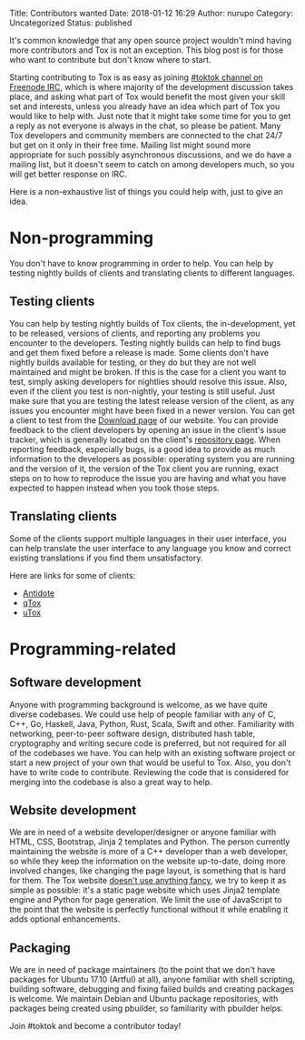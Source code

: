 Title: Contributors wanted
Date: 2018-01-12 16:29
Author: nurupo
Category: Uncategorized
Status: published

It's common knowledge that any open source project wouldn't mind having
more contributors and Tox is not an exception. This blog post is for
those who want to contribute but don't know where to start.

Starting contributing to Tox is as easy as joining [\#toktok channel on
Freenode IRC](https://wiki.tox.chat/users/community#irc), which is where
majority of the development discussion takes place, and asking what part
of Tox would benefit the most given your skill set and interests, unless
you already have an idea which part of Tox you would like to help with.
Just note that it might take some time for you to get a reply as not
everyone is always in the chat, so please be patient. Many Tox
developers and community members are connected to the chat 24/7 but get
on it only in their free time. Mailing list might sound more appropriate
for such possibly asynchronous discussions, and we do have a mailing
list, but it doesn't seem to catch on among developers much, so you will
get better response on IRC.

Here is a non-exhaustive list of things you could help with, just to
give an idea.

Non-programming
===============

You don't have to know programming in order to help. You can help by
testing nightly builds of clients and translating clients to different
languages.

Testing clients
---------------

You can help by testing nightly builds of Tox clients, the
in-development, yet to be released, versions of clients, and reporting
any problems you encounter to the developers. Testing nightly builds can
help to find bugs and get them fixed before a release is made. Some
clients don't have nightly builds available for testing, or they do but
they are not well maintained and might be broken. If this is the case
for a client you want to test, simply asking developers for nightlies
should resolve this issue. Also, even if the client you test is
non-nightly, your testing is still useful. Just make sure that you are
testing the latest release version of the client, as any issues you
encounter might have been fixed in a newer version. You can get a client
to test from the [Download page](https://tox.chat/download.html) of our
website. You can provide feedback to the client developers by opening an
issue in the client's issue tracker, which is generally located on the
client's [repository page](https://tox.chat/clients.html). When
reporting feedback, especially bugs, is a good idea to provide as much
information to the developers as possible: operating system you are
running and the version of it, the version of the Tox client you are
running, exact steps on to how to reproduce the issue you are having and
what you have expected to happen instead when you took those steps.

Translating clients
-------------------

Some of the clients support multiple languages in their user interface,
you can help translate the user interface to any language you know and
correct existing translations if you find them unsatisfactory.

Here are links for some of clients:

-   [Antidote](https://github.com/Antidote-for-Tox/Antidote/blob/d4018af502d7cb82d9f477e2078227b89a8d1d3a/FAQ/en.md#translations)
-   [qTox](https://github.com/qTox/qTox/wiki/Translating)
-   [uTox](https://github.com/uTox/uTox/tree/develop/langs)

Programming-related
===================

Software development
--------------------

Anyone with programming background is welcome, as we have quite diverse
codebases. We could use help of people familiar with any of C, C++, Go,
Haskell, Java, Python, Rust, Scala, Swift and other. Familiarity with
networking, peer-to-peer software design, distributed hash table,
cryptography and writing secure code is preferred, but not required for
all of the codebases we have. You can help with an existing software
project or start a new project of your own that would be useful to Tox.
Also, you don't have to write code to contribute. Reviewing the code
that is considered for merging into the codebase is also a great way to
help.

Website development
-------------------

We are in need of a website developer/designer or anyone familiar with
HTML, CSS, Bootstrap, Jinja 2 templates and Python. The person currently
maintaining the website is more of a C++ developer than a web developer,
so while they keep the information on the website up-to-date, doing more
involved changes, like changing the page layout, is something that is
hard for them. The Tox website [doesn't use anything
fancy](https://github.com/Tox/tox.chat), we try to keep it as simple as
possible: it's a static page website which uses Jinja2 template engine
and Python for page generation. We limit the use of JavaScript to the
point that the website is perfectly functional without it while enabling
it adds optional enhancements.

Packaging
---------

We are in need of package maintainers (to the point that we don't have
packages for Ubuntu 17.10 (Artful) at all), anyone familiar with shell
scripting, building software, debugging and fixing failed builds and
creating packages is welcome. We maintain Debian and Ubuntu package
repositories, with packages being created using pbuilder, so familiarity
with pbuilder helps.

Join \#toktok and become a contributor today!
